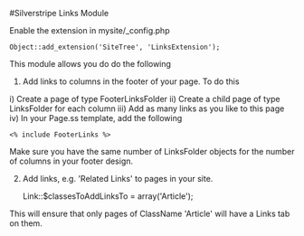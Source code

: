 #Silverstripe Links Module

Enable the extension in mysite/_config.php

	Object::add_extension('SiteTree', 'LinksExtension');


This module allows you do do the following

1) Add links to columns in the footer of your page.  To do this

i) Create a page of type FooterLinksFolder
ii) Create a child page of type LinksFolder for each column
iii) Add as many links as you like to this page
iv) In your Page.ss template, add the following

    <% include FooterLinks %>

Make sure you have the same number of LinksFolder objects for the number of columns in your footer design.

2) Add links, e.g. 'Related Links' to pages in your site.

	Link::$classesToAddLinksTo = array('Article');

This will ensure that only pages of ClassName 'Article' will have a Links tab on them.